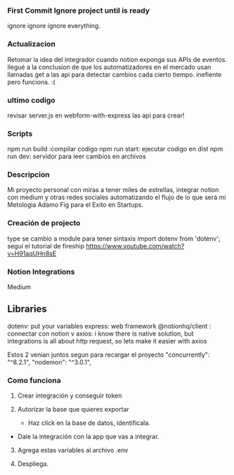 ### First Commit Ignore project until is ready 

ignore ignore ignore everything. 

### Actualizacion

Retomar la idea del integrador cuando notion exponga sus APIs de eventos. 
llegué a la conclusion de que los automatizadores en el mercado usan llamadas get a las api para detectar cambios cada cierto tiempo. inefiente pero funciona. :(

### ultimo codigo 

revisar server.js en webform-with-express las api para crear!


### Scripts

npm run build :compilar codigo 
npm run start: ejecutar codigo en dist
npm run dev: servidor para leer cambios en archivos

### Descripcion 

Mi proyecto personal con miras a tener miles de estrellas, integrar notion con medium y otras redes sociales 
automatizando el flujo de lo que será mi Metologia Adamo Fig para el Exito en Startups. 


### Creación de projecto 
type se cambio a module para tener sintaxis import dotenv from 'dotenv';
seguí el tutorial de fireship https://www.youtube.com/watch?v=H91aqUHn8sE


### Notion Integrations 
Medium 



## Libraries

dotenv: put your variables
express: web framework
@notionhq/client : connectar con notion v
axios: i know there is native solution, but integrations is all about http request, so lets make it easier with axios

Estos 2 venian juntos segun para recargar el proyecto
"concurrently": "^8.2.1",
"nodemon": "^3.0.1",


### Como funciona 

1) Crear integración y conseguir token

2) Autorizar la base que quieres exportar 

   * Haz click en la base de datos, identificala. 

  * Dale la integración con la app que vas a integrar. 

3) Agrega estas variables al archivo .env  

4) Despliega. 


